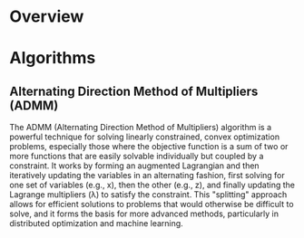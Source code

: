 # Overview

# Algorithms

## Alternating Direction Method of Multipliers (ADMM)

The ADMM (Alternating Direction Method of Multipliers) algorithm is a
powerful technique for solving linearly constrained, convex optimization
problems, especially those where the objective function is a sum of two
or more functions that are easily solvable individually but coupled by a
constraint. It works by forming an augmented Lagrangian and then
iteratively updating the variables in an alternating fashion, first
solving for one set of variables (e.g., x), then the other (e.g., z),
and finally updating the Lagrange multipliers (λ) to satisfy the
constraint. This "splitting" approach allows for efficient solutions to
problems that would otherwise be difficult to solve, and it forms the
basis for more advanced methods, particularly in distributed
optimization and machine learning.
